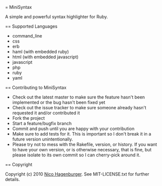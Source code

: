 = MiniSyntax

A simple and powerful syntax highlighter for Ruby.


== Supported Languages

* command_line
* css
* erb
* haml (with embedded ruby)
* html (with embedded javascript)
* javascript
* php
* ruby
* yaml


== Contributing to MiniSyntax
 
* Check out the latest master to make sure the feature hasn't been implemented or the bug hasn't been fixed yet
* Check out the issue tracker to make sure someone already hasn't requested it and/or contributed it
* Fork the project
* Start a feature/bugfix branch
* Commit and push until you are happy with your contribution
* Make sure to add tests for it. This is important so I don't break it in a future version unintentionally.
* Please try not to mess with the Rakefile, version, or history. If you want to have your own version, or is otherwise necessary, that is fine, but please isolate to its own commit so I can cherry-pick around it.


== Copyright

Copyright (c) 2010 [Nico Hagenburger](http://www.hagenburger.net). See MIT-LICENSE.txt for
further details.

